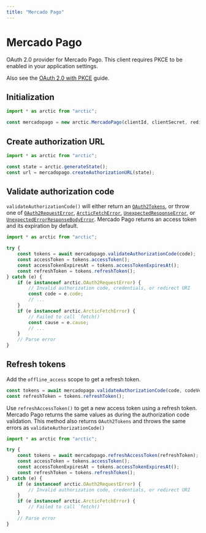 ```yaml
---
title: "Mercado Pago"
---
```


# Mercado Pago

OAuth 2.0 provider for Mercado Pago. This client requires PKCE to be enabled in your application settings.

Also see the [OAuth 2.0 with PKCE](/guides/oauth2-pkce) guide.

## Initialization

```ts
import * as arctic from "arctic";

const mercadopago = new arctic.MercadoPago(clientId, clientSecret, redirectURI);
```

## Create authorization URL

```ts
import * as arctic from "arctic";

const state = arctic.generateState();
const url = mercadopago.createAuthorizationURL(state);
```

## Validate authorization code

`validateAuthorizationCode()` will either return an [`OAuth2Tokens`](/reference/main/OAuth2Tokens), or throw one of [`OAuth2RequestError`](/reference/main/OAuth2RequestError), [`ArcticFetchError`](/reference/main/ArcticFetchError), [`UnexpectedResponseError`](/reference/main/UnexpectedResponseError), or [`UnexpectedErrorResponseBodyError`](/reference/main/UnexpectedErrorResponseBodyError). Mercado Pago returns an access token and its expiration by default.

```ts
import * as arctic from "arctic";

try {
	const tokens = await mercadopago.validateAuthorizationCode(code);
	const accessToken = tokens.accessToken();
	const accessTokenExpiresAt = tokens.accessTokenExpiresAt();
	const refreshToken = tokens.refreshToken();
} catch (e) {
	if (e instanceof arctic.OAuth2RequestError) {
		// Invalid authorization code, credentials, or redirect URI
		const code = e.code;
		// ...
	}
	if (e instanceof arctic.ArcticFetchError) {
		// Failed to call `fetch()`
		const cause = e.cause;
		// ...
	}
	// Parse error
}
```

## Refresh tokens

Add the `offline_access` scope to get a refresh token.

```ts
const tokens = await mercadopago.validateAuthorizationCode(code, codeVerifier);
const refreshToken = tokens.refreshToken();
```

Use `refreshAccessToken()` to get a new access token using a refresh token. Mercado Pago returns the same values as during the authorization code validation. This method also returns `OAuth2Tokens` and throws the same errors as `validateAuthorizationCode()`

```ts
import * as arctic from "arctic";

try {
	const tokens = await mercadopago.refreshAccessToken(refreshToken);
	const accessToken = tokens.accessToken();
	const accessTokenExpiresAt = tokens.accessTokenExpiresAt();
	const refreshToken = tokens.refreshToken();
} catch (e) {
	if (e instanceof arctic.OAuth2RequestError) {
		// Invalid authorization code, credentials, or redirect URI
	}
	if (e instanceof arctic.ArcticFetchError) {
		// Failed to call `fetch()`
	}
	// Parse error
}
```